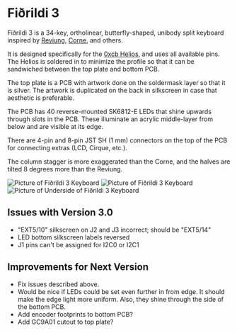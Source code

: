 # Fiðrildi 3

Fiðrildi 3 is a 34-key, ortholinear, butterfly-shaped, unibody split keyboard inspired by [Reviung](https://github.com/gtips/reviung), [Corne](https://github.com/foostan/crkbd), and others.

It is designed specifically for the [0xcb Helios](https://github.com/0xCB-dev/0xCB-Helios), and uses all available pins. The Helios is soldered in to minimize the profile so that it can be sandwiched between the top plate and bottom PCB.

The top plate is a PCB with artwork done on the soldermask layer so that it is silver. The artwork is duplicated on the back in silkscreen in case that aesthetic is preferable.

The PCB has 40 reverse-mounted SK6812-E LEDs that shine upwards through slots in the PCB. These illuminate an acrylic middle-layer from below and are visible at its edge.

There are 4-pin and 8-pin JST SH (1 mm) connectors on the top of the PCB for connecting extras (LCD, Cirque, etc.).

The column stagger is more exaggerated than the Corne, and the halves are tilted 8 degrees more than the Reviung.

![Picture of Fiðrildi 3 Keyboard](images/fidrildi3-comet-1.png)
![Picture of Fiðrildi 3 Keyboard](images/fidrildi3-comet-2.png)
![Picture of Underside of Fiðrildi 3 Keyboard](images/fidrildi3-comet-3.png)

## Issues with Version 3.0

  - "EXT5/10" silkscreen on J2 and J3 incorrect; should be "EXT5/14"
  - LED bottom silkscreen labels reversed
  - J1 pins can't be assigned for I2C0 or I2C1

## Improvements for Next Version

  - Fix issues described above.
  - Would be nice if LEDs could be set even further in from edge. It should make the edge light more uniform. Also, they shine through the side of the bottom PCB.
  - Add encoder footprints to bottom PCB?
  - Add GC9A01 cutout to top plate?
